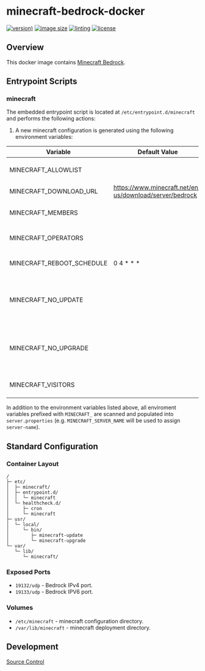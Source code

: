# minecraft-bedrock-docker

[![version)](https://img.shields.io/docker/v/crashvb/minecraft-bedrock/latest)](https://hub.docker.com/repository/docker/crashvb/minecraft-bedrock)
[![image size](https://img.shields.io/docker/image-size/crashvb/minecraft-bedrock/latest)](https://hub.docker.com/repository/docker/crashvb/minecraft-bedrock)
[![linting](https://img.shields.io/badge/linting-hadolint-yellow)](https://github.com/hadolint/hadolint)
[![license](https://img.shields.io/github/license/crashvb/minecraft-bedrock-docker.svg)](https://github.com/crashvb/minecraft-bedrock-docker/blob/master/LICENSE.md)

## Overview

This docker image contains [Minecraft Bedrock](https://www.minecraft.net/en-us/download/server/bedrock).

## Entrypoint Scripts

### minecraft

The embedded entrypoint script is located at `/etc/entrypoint.d/minecraft` and performs the following actions:

1. A new minecraft configuration is generated using the following environment variables:

 | Variable | Default Value | Description |
 | -------- | ------------- | ----------- |
 | MINECRAFT\_ALLOWLIST | | Users to be added to `allowlist.json`. |
 | MINECRAFT\_DOWNLOAD\_URL | https://www.minecraft.net/en-us/download/server/bedrock | URL used to retrieve updates. |
 | MINECRAFT\_MEMBERS | | Members to be added to `permissions.json`. |
 | MINECRAFT\_OPERATORS | | Operators to be added to `permissions.json`. |
 | MINECRAFT\_REBOOT\_SCHEDULE | 0 4 &ast; &ast; &ast; | Schedule section of the minecraft crontab entry. |
 | MINECRAFT\_NO\_UPDATE | | If defined, no automatic updating of the embedded version will be performed. |
 | MINECRAFT\_NO\_UPGRADE | | If defined, no automatic upgrading of the deployed version will be performed. |
 | MINECRAFT\_VISITORS | | Operators to be added to `permissions.json`. |

In addition to the environment variables listed above, all enviroment variables prefixed with `MINECRAFT_` are scanned and populated into `server.properties` (e.g. `MINECRAFT_SERVER_NAME` will be used to assign `server-name`).

## Standard Configuration

### Container Layout

```
/
├─ etc/
│  ├─ minecraft/
│  ├─ entrypoint.d/
│  │  └─ minecraft
│  └─ healthcheck.d/
│     ├─ cron
│     └─ minecraft
├─ usr/
│  └─ local/
│     └─ bin/
│        ├─ minecraft-update
│        └─ minecraft-upgrade
└─ var/
   └─ lib/
      └─ minecraft/
```

### Exposed Ports

* `19132/udp` - Bedrock IPv4 port.
* `19133/udp` - Bedrock IPV6 port.

### Volumes

* `/etc/minecraft` - minecraft configuration directory.
* `/var/lib/minecraft` - minecraft deployment directory.

## Development

[Source Control](https://github.com/crashvb/minecraft-bedrock-docker)

